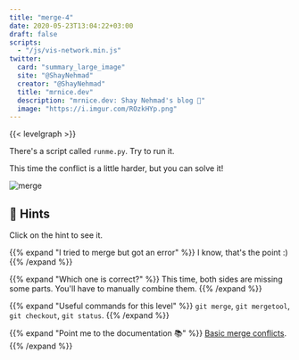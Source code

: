 ```yaml
---
title: "merge-4"
date: 2020-05-23T13:04:22+03:00
draft: false
scripts: 
  - "/js/vis-network.min.js"
twitter:
  card: "summary_large_image"
  site: "@ShayNehmad"
  creator: "@ShayNehmad"
  title: "mrnice.dev"
  description: "mrnice.dev: Shay Nehmad's blog 🧔"
  image: "https://i.imgur.com/ROzkHYp.png"
---
```


{{< levelgraph >}}

There's a script called `runme.py`. Try to run it.

This time the conflict is a little harder, but you can solve it!

![merge](https://media.giphy.com/media/cFkiFMDg3iFoI/giphy.gif "merge")

## 🧩 Hints

Click on the hint to see it.

{{% expand "I tried to merge but got an error" %}}
I know, that's the point :)
{{% /expand %}}

{{% expand "Which one is correct?" %}}
This time, both sides are missing some parts. You'll have to manually combine them.
{{% /expand %}}

{{% expand "Useful commands for this level" %}}
`git merge`, `git mergetool`, `git checkout`, `git status`.
{{% /expand %}}

{{% expand "Point me to the documentation 📚" %}}
[Basic merge conflicts](https://git-scm.com/book/en/v2/Git-Branching-Basic-Branching-and-Merging#_basic_merge_conflicts).
{{% /expand %}}
